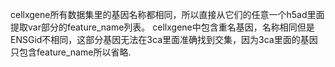 cellxgene所有数据集里的基因名称都相同，所以直接从它们的任意一个h5ad里面提取var部分的feature_name列表。
cellxgene中包含重名基因，名称相同但是ENSGid不相同，这部分基因无法在3ca里面准确找到交集，因为3ca里面的基因只包含feature_name所以省略.
